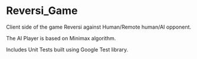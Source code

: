 # Reversi_Game
Client side of the game Reversi against Human/Remote human/AI opponent. 

The AI Player is based on Minimax algorithm. 

Includes Unit Tests built using Google Test library. 
